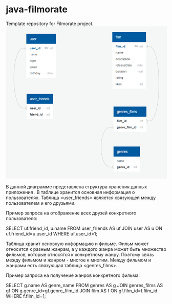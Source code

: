 # java-filmorate
Template repository for Filmorate project.
![chart](src/assets/img.png)

В данной диаграмме представлена структура хранения данных приложения <Filmorate>.
В таблице <user> хранится основная информация о пользователях.
Таблица <user_friends> является связующей между пользователем и его друзьями.

Пример запроса на отображение всех друзей конкретного пользователя:

SELECT uf.friend_id, u.name
FROM user_friends AS uf
JOIN user AS u ON uf.friend_id=u.user_id
WHERE uf.user_id=1;

Таблица <film> хранит основную информацию и фильме.
Фильм может относится к разным жанрам, а у каждого жанра может быть множество фильмов, которые относятся к конкретному
жанру. Поэтому связь между фильмом и жанром - многое к многим. Между фильмом и жанрами есть связующая таблица
<genres_films>.

Пример запроса на получение жанров конкретного фильма:

SELECT g.name AS genre_name
FROM genres AS g
JOIN genres_films AS gf ON g.genre_id=gf.genre_film_id
JOIN film AS f ON gf.film_id=f.film_id
WHERE f.film_id=1;